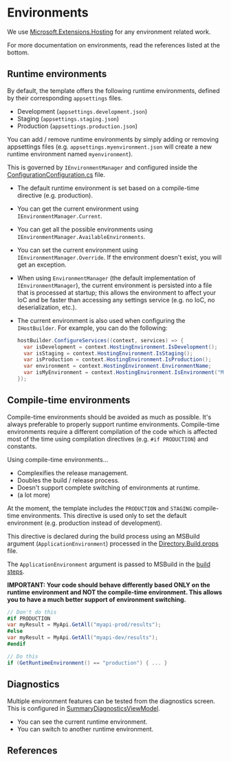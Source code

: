 # Environments

We use [Microsoft.Extensions.Hosting](https://www.nuget.org/packages/Microsoft.Extensions.Hosting) for any environment related work.

For more documentation on environments, read the references listed at the bottom.

## Runtime environments

By default, the template offers the following runtime environments, defined by their corresponding `appsettings` files.

- Development (`appsettings.development.json`)
- Staging (`appsettings.staging.json`)
- Production (`appsettings.production.json`)

You can add / remove runtime environments by simply adding or removing appsettings files (e.g. `appsettings.myenvironment.json` will create a new runtime environment named `myenvironment`).

This is governed by `IEnvironmentManager` and configured inside the [ConfigurationConfiguration.cs](../src/app/ApplicationTemplate.Presentation/Configuration/ConfigurationConfiguration.cs) file.

- The default runtime environment is set based on a compile-time directive (e.g. production).

- You can get the current environment using `IEnvironmentManager.Current`.

- You can get all the possible environments using `IEnvironmentManager.AvailableEnvironments`.

- You can set the current environment using `IEnvironmentManager.Override`. If the environment doesn't exist, you will get an exception.

- When using `EnvironmentManager` (the default implementation of `IEnvironmentManager`), the current environment is persisted into a file that is processed at startup; this allows the environment to affect your IoC and be faster than accessing any settings service (e.g. no IoC, no deserialization, etc.).

- The current environment is also used when configuring the `IHostBuilder`. For example, you can do the following:
  ```csharp
  hostBuilder.ConfigureServices((context, services) => {
    var isDevelopment = context.HostingEnvironment.IsDevelopment();
    var isStaging = context.HostingEnvironment.IsStaging();
    var isProduction = context.HostingEnvironment.IsProduction();
    var environment = context.HostingEnvironment.EnvironmentName;
    var isMyEnvironment = context.HostingEnvironment.IsEnvironment("MyEnvironment");
  });
  ```

## Compile-time environments

Compile-time environments should be avoided as much as possible. It's always preferable to properly support runtime environments. Compile-time environments require a different compilation of the code which is affected most of the time using compilation directives (e.g. `#if PRODUCTION`) and constants.

Using compile-time environments...

- Complexifies the release management.
- Doubles the build / release process.
- Doesn't support complete switching of environments at runtime.
- (a lot more)

At the moment, the template includes the `PRODUCTION` and `STAGING` compile-time environments. This directive is used only to set the default environment (e.g. production instead of development).

This directive is declared during the build process using an MSBuild argument (`ApplicationEnvironment`) processed in the [Directory.Build.props](../Directory.Build.props) file.

The `ApplicationEnvironment` argument is passed to MSBuild in the [build steps](../build/steps-build.yml).

**IMPORTANT: Your code should behave differently based ONLY on the runtime environment and NOT the compile-time environment. This allows you to have a much better support of environment switching.**

```csharp
// Don't do this
#if PRODUCTION
var myResult = MyApi.GetAll("myapi-prod/results");
#else
var myResult = MyApi.GetAll("myapi-dev/results");
#endif

// Do this
if (GetRuntimeEnvironment() == "production") { ... }
```

## Diagnostics

Multiple environment features can be tested from the diagnostics screen. This is configured in [SummaryDiagnosticsViewModel](../src/app/ApplicationTemplate.Shared/Presentation/Diagnostics/SummaryDiagnosticsViewModel.cs).

- You can see the current runtime environment. 
- You can switch to another runtime environment.

## References
